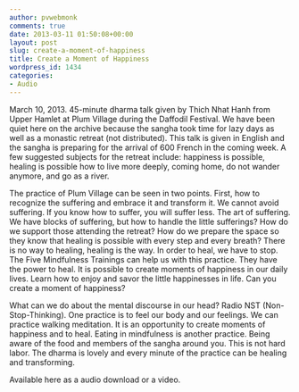 ```yaml
---
author: pvwebmonk
comments: true
date: 2013-03-11 01:50:08+00:00
layout: post
slug: create-a-moment-of-happiness
title: Create a Moment of Happiness
wordpress_id: 1434
categories:
- Audio
---
```


March 10, 2013. 45-minute dharma talk given by Thich Nhat Hanh from Upper Hamlet at Plum Village during the Daffodil Festival. We have been quiet here on the archive because the sangha took time for lazy days as well as a monastic retreat (not distributed). This talk is given in English and the sangha is preparing for the arrival of 600 French in the coming week. A few suggested subjects for the retreat include: happiness is possible, healing is possible how to live more deeply, coming home, do not wander anymore, and go as a river.




The practice of Plum Village can be seen in two points. First, how to recognize the suffering and embrace it and transform it. We cannot avoid suffering. If you know how to suffer, you will suffer less. The art of suffering. We have blocks of suffering, but how to handle the little sufferings? How do we support those attending the retreat? How do we prepare the space so they know that healing is possible with every step and every breath? There is no way to healing, healing is the way. In order to heal, we have to stop. The Five Mindfulness Trainings can help us with this practice. They have the power to heal. It is possible to create moments of happiness in our daily lives. Learn how to enjoy and savor the little happinesses in life. Can you create a moment of happiness?




What can we do about the mental discourse in our head? Radio NST (Non-Stop-Thinking). One practice is to feel our body and our feelings. We can practice walking meditation. It is an opportunity to create moments of happiness and to heal. Eating in mindfulness is another practice. Being aware of the food and members of the sangha around you. This is not hard labor. The dharma is lovely and every minute of the practice can be healing and transforming.




Available here as a audio download or a video.



